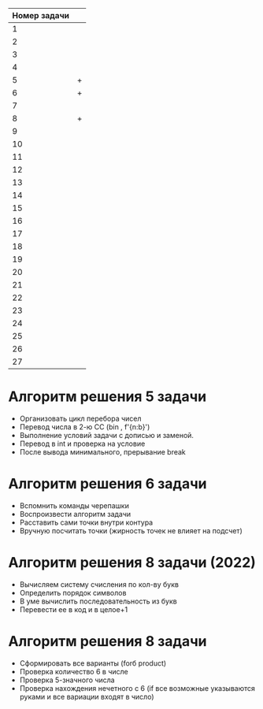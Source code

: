 | Номер задачи |  |
| - | - |
|1 | |
|2| |
|3 | |
|4 | |
|5 | + |
|6 |+ |
|7 | |
|8 |+ |
|9 | |
|10 | |
|11 | |
|12 | |
|13 | |
|14 | |
|15 | |
|16 | |
|17 | |
|18 | |
|19 | |
|20 | |
|21 | |
|22 | |
|23 | |
|24 | |
|25 | |
|26 | |
|27 | |

# Алгоритм решения 5 задачи
- Организовать цикл перебора чисел
- Перевод числа в 2-ю СС (bin , f'{n:b}')
- Выполнение условий задачи с дописью и заменой.
- Перевод в int и проверка на условие
- После вывода минимального, прерывание break

# Алгоритм решения 6 задачи
- Вспомнить команды черепашки
- Воспроизвести алгоритм задачи
- Расставить сами точки внутри контура
- Вручную посчитать точки
(жирность точек не влияет на подсчет)

# Алгоритм решения 8 задачи (2022)
-  Вычисляем систему счисления по кол-ву букв
- Определить порядок символов
- В уме вычислить последовательность из букв
- Перевести ее в код и в целое+1

# Алгоритм решения 8 задачи 
- Сформировать все варианты (forб product)
- Проверка количество 6 в числе
- Проверка 5-значного числа
- Проверка нахождения нечетного с 6 (if все возможные указываются руками и все вариации входят в число)
